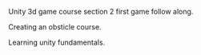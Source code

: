 Unity 3d game course section 2 first game follow along.

Creating an obsticle course.

Learning unity fundamentals.